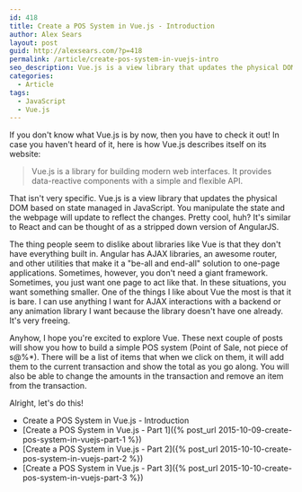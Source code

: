 ```yaml
---
id: 418
title: Create a POS System in Vue.js - Introduction
author: Alex Sears
layout: post
guid: http://alexsears.com/?p=418
permalink: /article/create-pos-system-in-vuejs-intro
seo_description: Vue.js is a view library that updates the physical DOM based on state managed in JavaScript. Together we will build a simple POS system that demonstrates its power.
categories:
  - Article
tags:
  - JavaScript
  - Vue.js
---
```


If you don't know what Vue.js is by now, then you have to check it out!  In case you haven't heard of it, here is how Vue.js describes itself on its website:

> Vue.js is a library for building modern web interfaces. It provides data-reactive components with a simple and flexible API.

That isn't very specific.  Vue.js is a view library that updates the physical DOM based on state managed in JavaScript.  You manipulate the state and the webpage will update to reflect the changes.  Pretty cool, huh?  It's similar to React and can be thought of as a stripped down version of AngularJS.

The thing people seem to dislike about libraries like Vue is that they don't have everything built in.  Angular has AJAX libraries, an awesome router, and other utilities that make it a "be-all and end-all" solution to one-page applications.  Sometimes, however, you don't need a giant framework.  Sometimes, you just want one page to act like that.  In these situations, you want something smaller.  One of the things I like about Vue the most is that it is bare.  I can use anything I want for AJAX interactions with a backend or any animation library I want because the library doesn't have one already.  It's very freeing.

Anyhow, I hope you're excited to explore Vue.  These next couple of posts will show you how to build a simple POS system (Point of Sale, not piece of s@%*).  There will be a list of items that when we click on them, it will add them to the current transaction and show the total as you go along.  You will also be able to change the amounts in the transaction and remove an item from the transaction.

Alright, let's do this!

- Create a POS System in Vue.js - Introduction
- [Create a POS System in Vue.js - Part 1]({% post_url 2015-10-09-create-pos-system-in-vuejs-part-1 %})
- [Create a POS System in Vue.js - Part 2]({% post_url 2015-10-10-create-pos-system-in-vuejs-part-2 %})
- [Create a POS System in Vue.js - Part 3]({% post_url 2015-10-10-create-pos-system-in-vuejs-part-3 %})